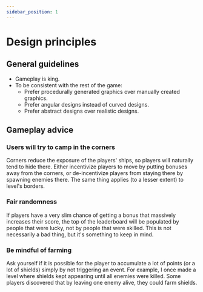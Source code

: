 ```yaml
---
sidebar_position: 1
---
```


# Design principles

## General guidelines

- Gameplay is king.
- To be consistent with the rest of the game:
  - Prefer procedurally generated graphics over manually created graphics.
  - Prefer angular designs instead of curved designs.
  - Prefer abstract designs over realistic designs.

## Gameplay advice

### Users will try to camp in the corners

Corners reduce the exposure of the players' ships, so players will naturally tend to hide there. Either incentivize players to move by putting bonuses away from the corners, or de-incentivize players from staying there by spawning enemies there.
The same thing applies (to a lesser extent) to level's borders.

### Fair randomness

If players have a very slim chance of getting a bonus that massively increases their score, the top of the leaderboard will be populated by people that were lucky, not by people that were skilled. This is not necessarily a bad thing, but it's something to keep in mind.

### Be mindful of farming

Ask yourself if it is possible for the player to accumulate a lot of points (or a lot of shields) simply by not triggering an event. For example, I once made a level where shields kept appearing until all enemies were killed. Some players discovered that by leaving one enemy alive, they could farm shields.
